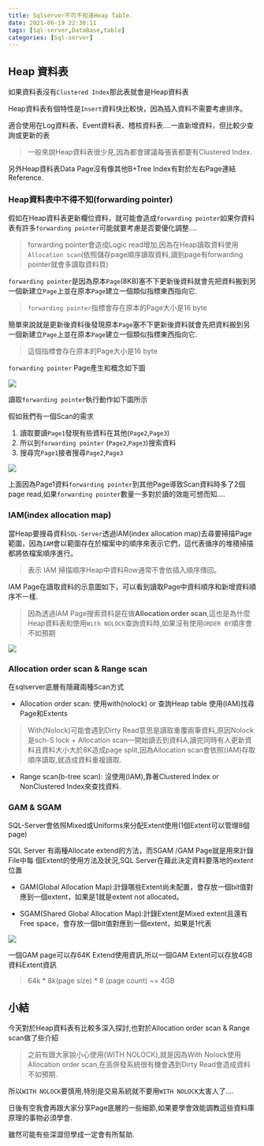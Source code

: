 ```yaml
---
title: Sqlserver不可不知道Heap Table.
date: 2021-06-19 22:30:11
tags: [Sql-server,DataBase,table]
categories: [Sql-server]
---
```


## Heap 資料表

如果資料表沒有`Clustered Index`那此表就會是Heap資料表

Heap資料表有個特性是`Insert`資料快比較快，因為插入資料不需要考慮排序。

適合使用在Log資料表、Event資料表、稽核資料表....一直新增資料，但比較少查詢或更新的表

> 一般來說Heap資料表很少見,因為都會建議每張表都要有Clustered Index.

另外Heap資料表Data Page沒有像其他B+Tree Index有對於左右Page連結Reference.

### Heap資料表中不得不知(forwarding pointer)

假如在Heap資料表更新欄位資料，就可能會造成`forwarding pointer`如果你資料表有許多`forwarding pointer`可能就要考慮是否要優化調整....

> forwarding pointer會造成Logic read增加,因為在Heap讀取資料使用`Allocation scan`(依照儲存page順序讀取資料,讀到page有forwarding pointer就會多讀取資料頁)

`forwarding pointer`是因為原本`Page`(8KB)塞不下更新後資料就會先把資料搬到另一個新建立`Page`上並在原本`Page`建立一個類似指標東西指向它.

> `forwarding pointer`指標會存在原本的Page大小是16 byte

簡單來說就是更新後資料後發現原本`Page`塞不下更新後資料就會先把資料搬到另一個新建立`Page`上並在原本`Page`建立一個類似指標東西指向它.

> 這個指標會存在原本的Page大小是16 byte

`forwarding pointer` Page產生和概念如下圖

![](https://i.imgur.com/5drfCFZ.png)

讀取`forwarding pointer`執行動作如下圖所示

假如我們有一個Scan的需求

1. 讀取要讀`Page1`發現有些資料在其他(`Page2`,`Page3`)
2. 所以到`forwarding pointer` (`Page2`,`Page3`)搜索資料
3. 搜尋完`Page1`接者搜尋`Page2`,`Page3`

![](https://i.imgur.com/HT0bui0.png)

上面因為Page1資料`forwarding pointer`到其他Page導致Scan資料時多了2個page read,如果`forwarding pointer`數量一多對於讀的效能可想而知....

### IAM(index allocation map)

當Heap要搜尋資料`SQL-Server`透過IAM(index allocation map)去尋要掃描Page範圍，因為`IAM`會以範圍存在於檔案中的順序來表示它們，這代表循序的堆積掃描都將依檔案順序進行。

> 表示 IAM 掃描順序Heap中資料Row通常不會依插入順序傳回。

IAM Page在讀取資料的示意圖如下，可以看到讀取Page中資料順序和新增資料順序不一樣.

> 因為透過IAM Page搜索資料是在做**Allocation order scan**,這也是為什麼Heap資料表和使用`With NOLOCK`查詢資料時,如果沒有使用`ORDER BY`順序會不如預期

![](https://i.imgur.com/Qw8Kx1q.png)

### Allocation order scan & Range scan

在sqlserver底層有隱藏兩種Scan方式

* Allocation order scan: 使用with(nolock) or 查詢Heap table 使用(IAM)找尋Page和Extents

> With(Nolock)可能會遇到Dirty Read意思是讀取重覆兩筆資料,原因Nolock是sch-S lock + Allocation scan一開始讀去到資料A,讀完同時有人更新資料且資料大小大於8K造成page split,因為Allocation scan會依照(IAM)存取順序讀取,就造成資料重複讀取.

* Range scan(b-tree scan): 沒使用(IAM),靠著Clustered Index or NonClustered Index來查找資料.

### GAM & SGAM

SQL-Server會依照Mixed或Uniforms來分配Extent使用(1個Extent可以管理8個page)

SQL Server 有兩種Allocate extend的方法，而SGAM /GAM Page就是用來計錄File中每
個Extent的使用方法及狀況,SQL Server在藉此決定資料要落地的extent位置

* GAM(Global Allocation Map):計錄哪些Extent尚未配置，會存放一個bit值對應到一個extent，如果是1就是extent not allocated。

* SGAM(Shared Global Allocation Map):計錄Extent是Mixed extent且還有Free space，會存放一個bit值對應到一個extent，如果是1代表

![](https://i.imgur.com/m4tTh7z.png)

一個GAM page可以存64K Extend使用資訊,所以一個GAM Extent可以存放4GB資料Extent資訊

> 64k * 8k(page size) * 8 (page count)  ~= 4GB

## 小結

今天對於Heap資料表有比較多深入探討,也對於Allocation order scan & Range scan做了些介紹

> 之前有跟大家說小心使用(WITH NOLOCK),就是因為With Nolock使用Allocation order scan,在高併發系統很有機會遇到Dirty Read會造成資料不如預期.

所以`WITH NOLOCK`要慎用,特別是交易系統就不要用`WITH NOLOCK`太害人了....

日後有空我會再跟大家分享Page底層的一些細節,如果要學會效能調教這些資料庫原理的事物必須學會.

雖然可能有些深澀但學成一定會有所幫助.

